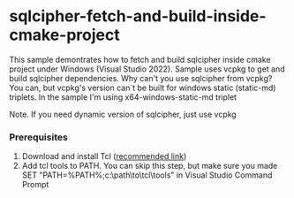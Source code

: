 # sqlcipher-fetch-and-build-inside-cmake-project

This sample demontrates how to fetch and build sqlcipher inside cmake project under Windows (Visual Studio 2022).
Sample uses vcpkg to get and build sqlcipher dependencies. Why can't you use sqlcipher from vcpkg? You can, but vcpkg's version can`t be built for windows static (static-md) triplets.
In the sample I'm using x64-windows-static-md triplet

Note. If you need dynamic version of sqlcipher, just use vcpkg

### Prerequisites
1. Download and install Tcl ([recommended link](https://www.magicsplat.com/tcl-installer/index.html))
2. Add tcl tools to PATH. You can skip this step, but make sure you made SET "PATH=%PATH%;c:\path\to\tcl\tools" in Visual Studio Command Prompt
